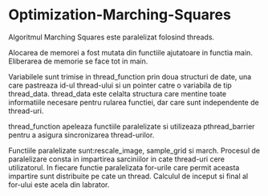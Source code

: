 # Optimization-Marching-Squares

Algoritmul Marching Squares este paralelizat folosind threads.

Alocarea de memorei a fost mutata din functiile ajutatoare in functia
main. Eliberarea de memorie se face tot in main.

Variabilele sunt trimise in thread_function prin doua structuri de date,
una care pastreaza id-ul thread-ului si un pointer catre o variabila de tip thread_data.
thread_data este celalta structura care mentine toate informatiile necesare pentru rularea functiei,
dar care sunt independente de thread-uri.

thread_function apeleaza functiile paralelizate si utilizeaza pthread_barrier pentru a asigura
sincronizarea thread-urilor.

Functiile paralelizate sunt:rescale_image, sample_grid si march.
Procesul de paralelizare consta in impartirea sarciniilor in cate thread-uri cere utilizatorul.
In fiecare functie paralelizata for-urile care permit aceasta impartire sunt distribuite pe cate un thread.
Calculul de inceput si final al for-ului este acela din labrator.
